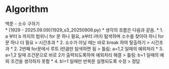 # Algorithm

 <summary> 백준 - 소수 구하기 </summary>
  * [1929 - 2025.09.09](1929_s3_20250909.py)
    * 생각의 흐름은 다음과 같음.
    * 1. a 부터 b 까지의 범위니 for 문 하나 필요, a부터 i까지 탐색하며 소수를 찾아야 하니 for 문 하나 더 필요
      > 시간초과
    * 2. 소수가 아닐 때는 바로 break 하여 탈출하기
      > 시간초과
    * 2. 2번째 for문에서 루트 i만큼만 탐색하면 됨
      > 틀림: a=1,2 일때의 예외처리
    * 3. a=1,2 일때 조건문으로 바로 2가 출력되도록하여 예외처리 해결
      > 틀림: b=1 일때의 예외 조건을 생각하지 못함
    * 4. b!=1 일때만 반복문 실행되도록 수정
      > 정답
